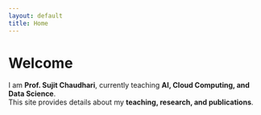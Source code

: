 ```yaml
---
layout: default
title: Home
---
```


# Welcome
I am **Prof. Sujit Chaudhari**, currently teaching **AI, Cloud Computing, and Data Science**.  
This site provides details about my **teaching, research, and publications**.
